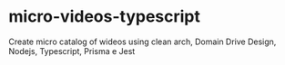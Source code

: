 # micro-videos-typescript

Create micro catalog of wideos using clean arch, Domain Drive Design, Nodejs, Typescript, Prisma e Jest
